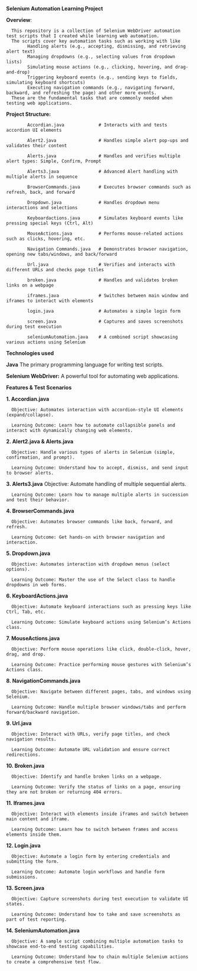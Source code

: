 **Selenium Automation Learning Project**

**Overview**:

      This repository is a collection of Selenium WebDriver automation test scripts that I created while learning web automation. 
      The scripts cover key automation tasks such as working with like 
            Handling alerts (e.g., accepting, dismissing, and retrieving alert text)
            Managing dropdowns (e.g., selecting values from dropdown lists)
            Simulating mouse actions (e.g., clicking, hovering, and drag-and-drop)
            Triggering keyboard events (e.g., sending keys to fields, simulating keyboard shortcuts)
            Executing navigation commands (e.g., navigating forward, backward, and refreshing the page) and other more events.
      These are the fundamental tasks that are commonly needed when testing web applications.

**Project Structure:**

            Accordian.java             # Interacts with and tests accordion UI elements
            
            Alert2.java                # Handles simple alert pop-ups and validates their content
            
            Alerts.java                # Handles and verifies multiple alert types: Simple, Confirm, Prompt
            
            Alerts3.java               # Advanced Alert handling with multiple alerts in sequence
            
            BrowserCommands.java       # Executes browser commands such as refresh, back, and forward
            
            Dropdown.java              # Handles dropdown menu interactions and selections
            
            Keyboardactions.java       # Simulates keyboard events like pressing special keys (Ctrl, Alt)
            
            MouseActions.java          # Performs mouse-related actions such as clicks, hovering, etc.
            
            Navigation Commands.java   # Demonstrates browser navigation, opening new tabs/windows, and back/forward
            
            Url.java                   # Verifies and interacts with different URLs and checks page titles
            
            broken.java                # Handles and validates broken links on a webpage
            
            iframes.java               # Switches between main window and iframes to interact with elements
            
            login.java                 # Automates a simple login form
            
            screen.java                # Captures and saves screenshots during test execution
            
            seleniumAutomation.java    # A combined script showcasing various actions using Selenium


**Technologies used**

   **Java** The primary programming language for writing test scripts.
  
   **Selenium WebDriver:** A powerful tool for automating web applications.

**Features & Test Scenarios**

**1. Accordian.java**

      Objective: Automates interaction with accordion-style UI elements (expand/collapse).
      
      Learning Outcome: Learn how to automate collapsible panels and interact with dynamically changing web elements.

**2. Alert2.java & Alerts.java**

      Objective: Handle various types of alerts in Selenium (simple, confirmation, and prompt).
      
      Learning Outcome: Understand how to accept, dismiss, and send input to browser alerts.

**3. Alerts3.java**
      Objective: Automate handling of multiple sequential alerts.
      
      Learning Outcome: Learn how to manage multiple alerts in succession and test their behavior.

**4. BrowserCommands.java**

      Objective: Automates browser commands like back, forward, and refresh.
      
      Learning Outcome: Get hands-on with browser navigation and interaction.

**5. Dropdown.java**

      Objective: Automates interaction with dropdown menus (select options).
      
      Learning Outcome: Master the use of the Select class to handle dropdowns in web forms.

**6. KeyboardActions.java**

      Objective: Automate keyboard interactions such as pressing keys like Ctrl, Tab, etc.
      
      Learning Outcome: Simulate keyboard actions using Selenium’s Actions class.

**7. MouseActions.java**

      Objective: Perform mouse operations like click, double-click, hover, drag, and drop.
      
      Learning Outcome: Practice performing mouse gestures with Selenium’s Actions class.

**8. NavigationCommands.java**
      
      Objective: Navigate between different pages, tabs, and windows using Selenium.
      
      Learning Outcome: Handle multiple browser windows/tabs and perform forward/backward navigation.

**9. Url.java**

      Objective: Interact with URLs, verify page titles, and check navigation results.
      
      Learning Outcome: Automate URL validation and ensure correct redirections.

**10. Broken.java**
      
      Objective: Identify and handle broken links on a webpage.
      
      Learning Outcome: Verify the status of links on a page, ensuring they are not broken or returning 404 errors.

**11. Iframes.java**

      Objective: Interact with elements inside iframes and switch between main content and iframe.
      
      Learning Outcome: Learn how to switch between frames and access elements inside them.
      
**12. Login.java**

      Objective: Automate a login form by entering credentials and submitting the form.
      
      Learning Outcome: Automate login workflows and handle form submissions.

**13. Screen.java**
      
      Objective: Capture screenshots during test execution to validate UI states.
      
      Learning Outcome: Understand how to take and save screenshots as part of test reporting.

**14. SeleniumAutomation.java**

      Objective: A sample script combining multiple automation tasks to showcase end-to-end testing capabilities.
      
      Learning Outcome: Understand how to chain multiple Selenium actions to create a comprehensive test flow.
